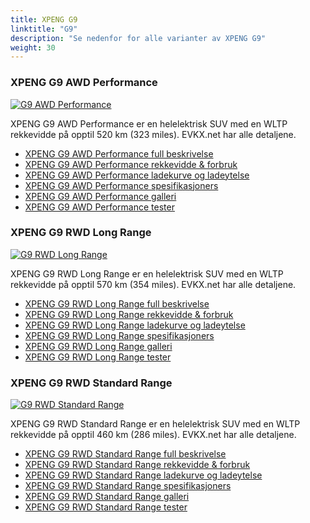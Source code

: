 ```yaml
---
title: XPENG G9
linktitle: "G9"
description: "Se nedenfor for alle varianter av XPENG G9"
weight: 30
---
```

### XPENG G9 AWD Performance

<a href="g9_awd_performance/"><img src="https://media.evkx.net/multimedia/models/xpeng/g9/g9_awd_performance/main_1_st.jpg" class="img-fluid" alt="G9 AWD Performance" ></a>

XPENG G9 AWD Performance er en helelektrisk SUV med en WLTP rekkevidde på opptil 520 km (323 miles). EVKX.net har alle detaljene. 

- [XPENG G9 AWD Performance full beskrivelse](g9_awd_performance/)
- [XPENG G9 AWD Performance rekkevidde & forbruk](g9_awd_performance/rangeandconsumption)
- [XPENG G9 AWD Performance ladekurve og ladeytelse](g9_awd_performance/chargingcurve)
- [XPENG G9 AWD Performance spesifikasjoners](g9_awd_performance/specifications)
- [XPENG G9 AWD Performance galleri](g9_awd_performance/gallery)
- [XPENG G9 AWD Performance tester](g9_awd_performance/reviews)

### XPENG G9 RWD Long Range

<a href="g9_rwd_long_range/"><img src="https://media.evkx.net/multimedia/models/xpeng/g9/g9_rwd_long_range/main_1_st.jpg" class="img-fluid" alt="G9 RWD Long Range" ></a>

XPENG G9 RWD Long Range er en helelektrisk SUV med en WLTP rekkevidde på opptil 570 km (354 miles). EVKX.net har alle detaljene. 

- [XPENG G9 RWD Long Range full beskrivelse](g9_rwd_long_range/)
- [XPENG G9 RWD Long Range rekkevidde & forbruk](g9_rwd_long_range/rangeandconsumption)
- [XPENG G9 RWD Long Range ladekurve og ladeytelse](g9_rwd_long_range/chargingcurve)
- [XPENG G9 RWD Long Range spesifikasjoners](g9_rwd_long_range/specifications)
- [XPENG G9 RWD Long Range galleri](g9_rwd_long_range/gallery)
- [XPENG G9 RWD Long Range tester](g9_rwd_long_range/reviews)

### XPENG G9 RWD Standard Range

<a href="g9_rwd_standard_range/"><img src="https://media.evkx.net/multimedia/models/xpeng/g9/g9_rwd_standard_range/main_1_st.jpg" class="img-fluid" alt="G9 RWD Standard Range" ></a>

XPENG G9 RWD Standard Range er en helelektrisk SUV med en WLTP rekkevidde på opptil 460 km (286 miles). EVKX.net har alle detaljene. 

- [XPENG G9 RWD Standard Range full beskrivelse](g9_rwd_standard_range/)
- [XPENG G9 RWD Standard Range rekkevidde & forbruk](g9_rwd_standard_range/rangeandconsumption)
- [XPENG G9 RWD Standard Range ladekurve og ladeytelse](g9_rwd_standard_range/chargingcurve)
- [XPENG G9 RWD Standard Range spesifikasjoners](g9_rwd_standard_range/specifications)
- [XPENG G9 RWD Standard Range galleri](g9_rwd_standard_range/gallery)
- [XPENG G9 RWD Standard Range tester](g9_rwd_standard_range/reviews)

